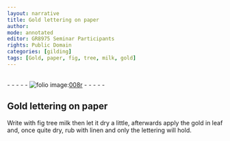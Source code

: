 ```yaml
---
layout: narrative
title: Gold lettering on paper
author:
mode: annotated
editor: GR8975 Seminar Participants
rights: Public Domain
categories: [gilding]
tags: [Gold, paper, fig, tree, milk, gold]
---
```


 <br/>- - - - - <a href="http://gallica.bnf.fr/ark:/12148/btv1b10500001g/f21.image"><img src="../assets/photo-icon.png" alt="folio image: " style="display:inline-block; margin-bottom:-3px;"/>008r</a> - - - - - <br/> 
## <span class="material">Gold</span> lettering on <span class="material">paper</span>

 
 <span class="activity"></span>  Write with <span class="material">fig tree milk</span> then let it dry a little, afterwards apply the <span class="material_format"><span class="material">gold</span> in leaf</span> and, once quite dry, rub with <span class="tool">linen</span> and only the lettering will hold. 
 